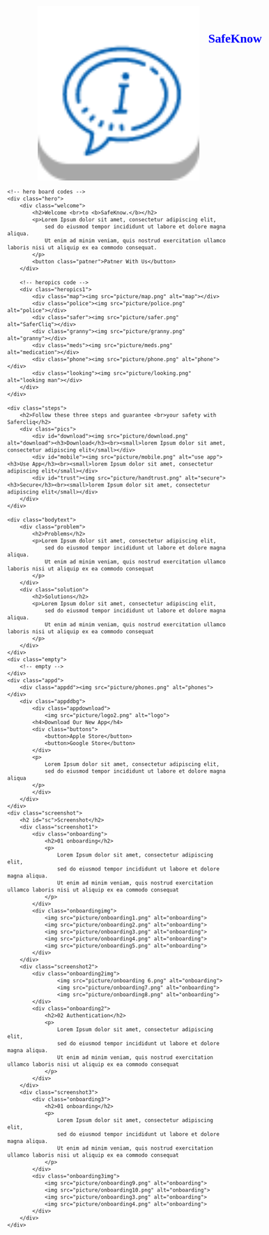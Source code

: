 <!DOCTYPE html>
<html>
<head>
	<meta charset="utf-8">
	<meta name="viewport" content="width=device-width, initial-scale=1">
	<!-- <link rel="stylesheet" type="text/css" href="test1.css"> -->
	<link rel="icon" href="picture/logo.png">
	<title>SafeKnow v1.1</title>
	<style>
		*{
	padding: 0;
	margin: 0;
}
.navbar{
	display: inline-flex;
}
.navbar img{
	height: 10vh;
	padding-left: 70px;
	padding-top: 20px;
}
.navbar h3{
	padding-top: 40px;
	padding-left: 20px;
	color: blue;
	font-family: montserat ;
	font-size: 28px;
}
.navs{
	display: inline-flex;
	margin-left: 100px;
}
.navs a{
	padding-top: 40px;
	padding-left: 50px;
	text-decoration: none;
	font-family: monospace;
	font-size: 22px;
}
.navs a:hover{
	text-decoration: underline;
	text-decoration-color: royalblue;
}
.login{
	background-color: white;
	margin-top: 38px;
	margin-left: 60px;
	height: 5vh;
	width: 80px;
	color: royalblue;
	border: 2px solid royalblue;
	border-radius: 3px;
}
.login:hover{
	text-decoration: underline;
	border: none;
	cursor: pointer;
}
.join{
	background-color: royalblue;
	margin-top: 38px;
	margin-left: 60px;
	height: 5vh;
	width: 80px;
	color: white;
	border: 2px solid royalblue;
	border-radius: 3px;
}
.join:hover{
	text-decoration: underline;
	border: none;
	cursor: pointer;
}
.hero{
	/* border: 1px solid red; */
	display: inline-flex;
	margin-top: 40px;
	margin-left: 150px;
	width: 80%;
	margin-right: 10px;
	height: 65vh;
}
.welcome{
	/* border: 1px solid blue; */
	padding-top: 70px;
	width: 40%;
}
.welcome h2{
	color: rgba(109, 142, 240, 0.823);
	font-size: 32px;
}
.welcome b{
	color: rgb(21, 21, 155);
	font-size: 34px;
}
.welcome p{
	padding-top: 50px;
	font-size: 18px;
}
.patner{
	background-color: black;
	color: white;
	border-radius: 25px;
	height: 5vh;
	width: 150px;
	margin-top: 20px;
	margin-left: 10px;
}
.patner:hover{
	background-color: white;
	border: 1px solid black;
	color: black;
	text-decoration: underline;
	text-decoration-color: black;
	cursor: pointer;
}
.heropics1{
	/* border: 1px solid yellow; */
	margin-left: 200px;
	width: 600px;
	height: 20vh;
}

.map img{
	margin-left: 110px;
	padding-top: 15px;
	float: left;
	height: 15vh;
	width: 200px;
}

.police img{
	float: right;
	margin-left: 3px;
	height: 17vh;
	width: 195px;
}
.safer img{
	float: left;
	padding-top: 5px;
	padding-left: 55px;
	height: 19vh;
	width: 265px;
}
.granny img{
	float: right;
	padding-top: 5px;
	margin-left: 3px;
	width: 185px;
	height: 23vh;
}
.meds img{
	float: left;
	height: 18vh;
	padding-top: 5px;
	margin-left: 46px;
	width: 130px;
}
.phone img{
	float: left;
	height: 20vh;
	padding-top: 5px;
	padding-left: 6px;
	width: 140px;
}
.looking img{
	float: right;
	width: 185px;
	padding-top: 5px;
	height: 18vh;
}
.steps{
	/* border: 1px solid blue; */
	margin-top: 80px;
	margin-left: 110px;
	margin-right: 10px;
	width: 80%;
	height: 4	0vh;
}
.steps h2{
	text-align: center;
	color: rgba(7, 7, 131, 0.912);
}

.pics{
	margin-top: 50px;
	display: flex;
	height: 20vh;
}
#download{
	padding-left: 200px;
	text-align: center;
	width: 150px;
}
#download h3{
	padding-top: 10px;
	font-size: 22px;
	color: rgba(7, 7, 131, 0.912);
}
#download img{
	width: 100px;
	height: 10vh;
}
#download small{
	font-size: 15px;
	padding-top: 10px;
	color: royalblue;
}
#mobile{
	padding-left: 100px;
	text-align: center;
	width: 150px;
}
#mobile h3{
	padding-top: 10px;
	font-size: 22px;
	color: rgba(7, 7, 131, 0.912);
}
#mobile img{
	width: 60px;
	height: 10vh;
}
#mobile small{
	font-size: 15px;
	padding-top: 10px;
	color: royalblue;
}
#trust{
	padding-left: 100px;
	text-align: center;
	width: 150px;
}
#trust h3{
	padding-top: 10px;
	font-size: 22px;
	color: rgba(7, 7, 131, 0.912);
}
#trust img{
	width: 100px;
	height: 10vh;
}
#trust small{
	font-size: 15px;
	padding-top: 10px;
	color: royalblue;
}
.bodytext{
	background-image: url('picture/path.png');
	background-size: contain;
	background-repeat: no-repeat;
	/* border: 1px solid black; */
	height: 100vh;
}
.problem{
	width: 400px;
	margin-left: 809px;
}
.problem h2{
	font-size: 32px;
	padding-top: 120px;
	text-align: right;
	padding-right: 84px;
	color: rgb(50, 76, 155);
}
.problem p{
	padding-top: 20px;
	padding-right: 30px;
	color: royalblue;
	font-size: 22px;
}
.solution{
	/* border: 1px solid red; */
	width: 400px;
	margin-left: 146px;
}
.solution h2{
	font-size: 32px;
	padding-top: 3px;
	text-align: left;
	padding-left: 30px;
	color: rgb(50, 76, 155);
}
.solution p{
	padding-top: 20px;
	padding-left: 0px;
	color: royalblue;
	font-size: 22px;
}
.empty{
	margin-left: 150px;
	margin-top: 10px;
	width: 1000px;
	height: 25vh;
	background-color: rgb(89, 85, 85);
}
.appd{
    border: 0.1px solid white; 
    margin-top: 10px;
}
.appdd{
    float: right;
    margin-right: 50px;

}
.appdd img{
    width: 500px;
    height: 100hv;
}
.appddbg{
    width: 1345px;
    height: 57vh;
    background-image: url('picture/rectangle.png');
    background-size: cover;
    margin-top: 75px;
}
.appdownload{
	/* border: 1px solid red; */
	margin-left: 90px;
	margin-top: 10px;
	width: 450px;
}
.appdownload img{
    padding-top: 30px;
	padding-left: 150px;
	width: 130px;
	height: 25vh;
}
.appdownload h4{
	font-size: 34px;
	color: white;
	padding-left: 40px;
}
.buttons {
	display: flex;
	padding-top: 20px;
	padding-left: 50px;
}
.buttons button{
	background-color: black;
	color: white;
	border-radius: 25px;
	height: 6vh;
	width: 120px;
	margin-top: 20px;
	margin-left: 30px;
}
/* /* .buttons button img{
	height: 2vh;
	width: 5px;
} */
.buttons button:hover{
	background-color: white;
	border: 1px solid black;
	color: black;
	text-decoration: underline;
	text-decoration-color: black;
	cursor: pointer;
}
.appdownload p{
	padding-left: 60px;
	padding-top: 10px;
	color: white;
	text-align: center;
	font-size: small;
	width: 300px;
}
.screenshot{
	background-image: url('picture/path2.png');
	background-size: 900px;
	background-repeat: no-repeat;
	height: 335vh;
	width: 1250px;
	/* border: 0.1px solid black;  */
	margin-left: 90px;
}
.screenshot1{
	display: flex;
	/* border: 1px solid black; */
	/* height: 50vh; */
}
#sc{
	text-align: center;
	color: grey;
	font-size: 64px;
	padding-top: 20px;
	padding-left: 50px;
}
.onboarding{
	/* border: 0.1px solid red; */
	padding-top: 100px;
	width: 400px;
	color: royalblue;
}
.onboarding h2{
	color: royalblue;
	font-size: 22px;
	text-align: left;

}
.onboardingimg{
	display: flex;
	/* border: 1px solid yellow; */
	margin-left: 70px;
}
.onboardingimg img{
	height: 40vh;
	width: 130px;
	padding-left: 10px;
	padding-top: 20px;
}
.screenshot2{
	display: flex;
	margin-top: 150px;
	/* border: 1px solid black; */
	/* height: 50vh; */
}
.onboarding2{
	/* border: 0.1px solid red; */
	padding-top: 100px;
	margin-left: 250px;
	width: 300px;
	color: royalblue;
}
.onboarding2 h2{
	color: royalblue;
	font-size: 22px;
	text-align: left;

}
.onboarding2img{
	display: flex;
	/* border: 1px solid yellow; */
	margin-left: 10px;
}
.onboarding2img img{
	height: 60vh;
	width: 190px;
	padding-left: 30px;
	padding-top: 20px;
}
.screenshot3{
	display: flex;
	margin-top: 150px;
	/* border: 1px solid black; */
	/* height: 50vh; */
}
.onboarding3{
	/* border: 0.1px solid red; */
	padding-top: 100px;
	width: 350px;
	color: royalblue;
}
.onboarding3 h2{
	color: royalblue;
	font-size: 22px;
	text-align: left;

}
.onboarding3img{
	display: flex;
	/* border: 1px solid yellow; */
	margin-left: 250px;
}
.onboarding3img img{
	height: 40vh;
	width: 130px;
	padding-left: 10px;
	padding-top: 20px;
}
	</style>
</head>
<body>
	<!-- navbar code -->
	<div class="navbar">
			<img src="picture/logo.png">
			<h3>SafeKnow</h3>
		<div class="navs">	
			<a href="#home">Home</a>
			<a href="#Subscribe">Subscribe</a>
			<a href="#About">About</a>
			<a href="#Contact_us">Contact Us</a>
		</div>
		<button class="login">Login</button>
		<button class="join">Join Us</button>
	</div>

	<!-- hero board codes -->
	<div class="hero">
		<div class="welcome">
			<h2>Welcome <br>to <b>SafeKnow.</b></h2>
			<p>Lorem Ipsum dolor sit amet, consectetur adipiscing elit,
				sed do eiusmod tempor incididunt ut labore et dolore magna aliqua.
				Ut enim ad minim veniam, quis nostrud exercitation ullamco laboris nisi ut aliquip ex ea commodo consequat. 
			</p>
			<button class="patner">Patner With Us</button>
		</div>

		<!-- heropics code -->
		<div class="heropics1">
			<div class="map"><img src="picture/map.png" alt="map"></div>
			<div class="police"><img src="picture/police.png" alt="police"></div>
			<div class="safer"><img src="picture/safer.png" alt="SaferCliq"></div>
			<div class="granny"><img src="picture/granny.png" alt="granny"></div>
			<div class="meds"><img src="picture/meds.png" alt="medication"></div>
			<div class="phone"><img src="picture/phone.png" alt="phone"></div>
			<div class="looking"><img src="picture/looking.png" alt="looking man"></div>
		</div>	
	</div>

	<div class="steps">
		<h2>Follow these three steps and guarantee <br>your safety with Safercliq</h2>
		<div class="pics">
			<div id="download"><img src="picture/download.png" alt="download"><h3>Download</h3><br><small>lorem Ipsum dolor sit amet, consectetur adipiscing elit</small></div>
			<div id="mobile"><img src="picture/mobile.png" alt="use app"><h3>Use App</h3><br><small>lorem Ipsum dolor sit amet, consectetur adipiscing elit</small></div>
			<div id="trust"><img src="picture/handtrust.png" alt="secure"><h3>Secure</h3><br><small>lorem Ipsum dolor sit amet, consectetur adipiscing elit</small></div>
		</div>
	</div>

	<div class="bodytext">
		<div class="problem">
			<h2>Problems</h2>
			<p>Lorem Ipsum dolor sit amet, consectetur adipiscing elit,
				sed do eiusmod tempor incididunt ut labore et dolore magna aliqua.
				Ut enim ad minim veniam, quis nostrud exercitation ullamco laboris nisi ut aliquip ex ea commodo consequat
			</p>
		</div>
		<div class="solution">
			<h2>Solutions</h2>
			<p>Lorem Ipsum dolor sit amet, consectetur adipiscing elit,
				sed do eiusmod tempor incididunt ut labore et dolore magna aliqua.
				Ut enim ad minim veniam, quis nostrud exercitation ullamco laboris nisi ut aliquip ex ea commodo consequat
			</p>
		</div>
	</div>
	<div class="empty">
		<!-- empty -->
	</div>
	<div class="appd">
		<div class="appdd"><img src="picture/phones.png" alt="phones"></div>
        <div class="appddbg">
            <div class="appdownload">
                <img src="picture/logo2.png" alt="logo">
			<h4>Download Our New App</h4>
			<div class="buttons">
				<button>Apple Store</button>
				<button>Google Store</button>
			</div>
			<p>
				Lorem Ipsum dolor sit amet, consectetur adipiscing elit,
				sed do eiusmod tempor incididunt ut labore et dolore magna aliqua
			</p>
            </div>
        </div>
	</div>
	<div class="screenshot">
		<h2 id="sc">Screenshot</h2>
		<div class="screenshot1">
			<div class="onboarding">
				<h2>01 onboarding</h2>
				<p>
					Lorem Ipsum dolor sit amet, consectetur adipiscing elit,
					sed do eiusmod tempor incididunt ut labore et dolore magna aliqua.
					Ut enim ad minim veniam, quis nostrud exercitation ullamco laboris nisi ut aliquip ex ea commodo consequat	
				</p>
			</div>
			<div class="onboardingimg">
				<img src="picture/onboarding1.png" alt="onboarding">
				<img src="picture/onboarding2.png" alt="onboarding">
				<img src="picture/onboarding3.png" alt="onboarding">
				<img src="picture/onboarding4.png" alt="onboarding">
				<img src="picture/onboarding5.png" alt="onboarding">
			</div>
		</div>
		<div class="screenshot2">
			<div class="onboarding2img">
					<img src="picture/onboarding 6.png" alt="onboarding">
					<img src="picture/onboarding7.png" alt="onboarding">
					<img src="picture/onboarding8.png" alt="onboarding">
			</div>
			<div class="onboarding2">
				<h2>02 Authentication</h2>
				<p>
					Lorem Ipsum dolor sit amet, consectetur adipiscing elit,
					sed do eiusmod tempor incididunt ut labore et dolore magna aliqua.
					Ut enim ad minim veniam, quis nostrud exercitation ullamco laboris nisi ut aliquip ex ea commodo consequat	
				</p>
			</div>
		</div>
		<div class="screenshot3">
			<div class="onboarding3">
				<h2>01 onboarding</h2>
				<p>
					Lorem Ipsum dolor sit amet, consectetur adipiscing elit,
					sed do eiusmod tempor incididunt ut labore et dolore magna aliqua.
					Ut enim ad minim veniam, quis nostrud exercitation ullamco laboris nisi ut aliquip ex ea commodo consequat	
				</p>
			</div>
			<div class="onboarding3img">
				<img src="picture/onboarding9.png" alt="onboarding">
				<img src="picture/onboarding10.png" alt="onboarding">
				<img src="picture/onboarding3.png" alt="onboarding">
				<img src="picture/onboarding4.png" alt="onboarding">
			</div>
		</div>
	</div>
</body>
</html>
